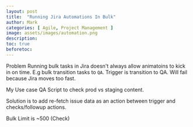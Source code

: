 ```yaml
---
layout: post
title:  "Running Jira Automations In Bulk"
author: Mark
categories: [ Agile, Project Management ]
image: assets/images/automation.png
description: 
toc: true
beforetoc: 
---
```

Problem
Running bulk tasks in Jira doesn't always allow animatoins to kick in on time. E.g bulk transition tasks to `QA`. Trigger is transition to QA. Will fail because Jira moves too fast. 

My Use case
QA Script to check prod vs staging content.

Solution 
is to add re-fetch issue data as an action between trigger and checks/followup actions.

Bulk Limit is ~500 (Check)
<!--stackedit_data:
eyJoaXN0b3J5IjpbNTI3MzU0MjcyXX0=
-->